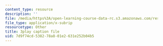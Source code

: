 ```yaml
---
content_type: resource
description: ''
file: /media/https%3A/open-learning-course-data-rc.s3.amazonaws.com/res-6-012-introduction-to-probability-spring-2018/7d9f74cd538278a801e2631e252b04b5_Ne2lmAZI4-I.srt
file_type: application/x-subrip
resourcetype: Other
title: 3play caption file
uid: 7d9f74cd-5382-78a8-01e2-631e252b04b5
---
```

